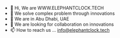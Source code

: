 - 👋 Hi, We are WWW.ELEPHANTCLOCK.TECH
- 👀 We solve complex problem through innovations 
- 🌱 We are in Abu Dhabi, UAE 
- 💞️ We are looking for collaboration on innovations 
- 📫 How to reach us ... info@elephantclock.tech

<!---
elephantclock/elephantclock is a ✨ special ✨ repository because its `README.md` (this file) appears on your GitHub profile.
You can click the Preview link to take a look at your changes.
--->
